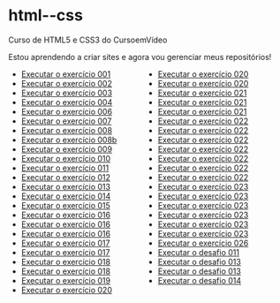# html--css
 Curso de HTML5 e CSS3 do CursoemVídeo

 Estou aprendendo a criar sites e agora vou gerenciar meus repositórios!

<ul style="columns:2">
    <li><a href="https://marcelmenezesr.github.io/html--css/exercícios/ex001/index.html">Executar o exercício 001</a></li>
    <li><a href="https://marcelmenezesr.github.io/html--css/exercícios/ex002/index.html">Executar o exercício 002</a></li>
    <li><a href="https://marcelmenezesr.github.io/html--css/exercícios/ex003/index.html">Executar o exercício 003</a></li>
    <li><a href="https://marcelmenezesr.github.io/html--css/exercícios/ex004/index.html">Executar o exercício 004</a></li>
    <li><a href="https://marcelmenezesr.github.io/html--css/exercícios/ex006/index.html">Executar o exercício 006</a></li>
    <li><a href="https://marcelmenezesr.github.io/html--css/exercícios/ex007/index.html">Executar o exercício 007</a></li>
    <li><a href="https://marcelmenezesr.github.io/html--css/exercícios/ex008/index.html">Executar o exercício 008</a></li>
    <li><a href="https://marcelmenezesr.github.io/html--css/exercícios/ex008b/index.html">Executar o exercício 008b</a></li>
    <li><a href="https://marcelmenezesr.github.io/html--css/exercícios/ex009/index.html">Executar o exercício 009</a></li>
    <li><a href="https://marcelmenezesr.github.io/html--css/exercícios/ex010/index.html">Executar o exercício 010</a></li>
    <li><a href="https://marcelmenezesr.github.io/html--css/exercícios/ex011/index.html">Executar o exercício 011</a></li>
    <li><a href="https://marcelmenezesr.github.io/html--css/exercícios/ex012/index.html">Executar o exercício 012</a></li>
    <li><a href="https://marcelmenezesr.github.io/html--css/exercícios/ex013/index.html">Executar o exercício 013</a></li> 
    <li><a href="https://marcelmenezesr.github.io/html--css/exercícios/ex014/index.html">Executar o exercício 014</a></li>
    <li><a href="https://marcelmenezesr.github.io/html--css/exercícios/ex015/index.html">Executar o exercício 015</a></li>
    <li><a href="https://marcelmenezesr.github.io/html--css/exercícios/ex016/cor01.html">Executar o exercício 016</a></li>
    <li><a href="https://marcelmenezesr.github.io/html--css/exercícios/ex016/cor02.html">Executar o exercício 016</a></li>
    <li><a href="https://marcelmenezesr.github.io/html--css/exercícios/ex016/cor03.html">Executar o exercício 016</a></li>
    <li><a href="https://marcelmenezesr.github.io/html--css/exercícios/ex017/fonte01.html">Executar o exercício 017</a></li>
    <li><a href="https://marcelmenezesr.github.io/html--css/exercícios/ex017/fonte02.html">Executar o exercício 017</a></li>
    <li><a href="https://marcelmenezesr.github.io/html--css/exercícios/ex018/fonte01.html">Executar o exercício 018</a></li>
    <li><a href="https://marcelmenezesr.github.io/html--css/exercícios/ex018/fonte02.html">Executar o exercício 018</a></li>
    <li><a href="https://marcelmenezesr.github.io/html--css/exercícios/ex019/seletor01.html">Executar o exercício 019</a></li> 
    <li><a href="https://marcelmenezesr.github.io/html--css/exercícios/ex020/hover.html">Executar o exercício 020</a></li>
    <li><a href="https://marcelmenezesr.github.io/html--css/exercícios/ex020/links.html">Executar o exercício 020</a></li>
    <li><a href="https://marcelmenezesr.github.io/html--css/exercícios/ex020/pseudoclasse.html">Executar o exercício 020</a></li>
    <li><a href="https://marcelmenezesr.github.io/html--css/exercícios/ex021/caixa01.html">Executar o exercício 021</a></li> 
    <li><a href="https://marcelmenezesr.github.io/html--css/exercícios/ex021/caixa02.html">Executar o exercício 021</a></li>
    <li><a href="https://marcelmenezesr.github.io/html--css/exercícios/ex021/caixa03.html">Executar o exercício 021</a></li>
    <li><a href="https://marcelmenezesr.github.io/html--css/exercícios/ex022/fundo001.html">Executar o exercício 022</a></li>
    <li><a href="https://marcelmenezesr.github.io/html--css/exercícios/ex022/fundo002.html">Executar o exercício 022</a></li>
    <li><a href="https://marcelmenezesr.github.io/html--css/exercícios/ex022/fundo003.html">Executar o exercício 022</a></li>
    <li><a href="https://marcelmenezesr.github.io/html--css/exercícios/ex022/fundo004.html">Executar o exercício 022</a></li>
    <li><a href="https://marcelmenezesr.github.io/html--css/exercícios/ex022/fundo005.html">Executar o exercício 022</a></li>
    <li><a href="https://marcelmenezesr.github.io/html--css/exercícios/ex022/fundo006.html">Executar o exercício 022</a></li>
    <li><a href="https://marcelmenezesr.github.io/html--css/exercícios/ex022/fundo007.html">Executar o exercício 022</a></li>
    <li><a href="https://marcelmenezesr.github.io/html--css/exercícios/ex023/tabela001.html">Executar o exercício 023</a></li>
    <li><a href="https://marcelmenezesr.github.io/html--css/exercícios/ex023/tabela002.html">Executar o exercício 023</a></li>
    <li><a href="https://marcelmenezesr.github.io/html--css/exercícios/ex023/tabela003.html">Executar o exercício 023</a></li>
    <li><a href="https://marcelmenezesr.github.io/html--css/exercícios/ex023/tabela004.html">Executar o exercício 023</a></li>
    <li><a href="https://marcelmenezesr.github.io/html--css/exercícios/ex023/tabela005.html">Executar o exercício 023</a></li>
    <li><a href="https://marcelmenezesr.github.io/html--css/exercícios/ex023/tabela006.html">Executar o exercício 023</a></li>
    <li><a href="https://marcelmenezesr.github.io/html--css/exercícios/ex026/mq02/index.html">Executar o exercício 026</a></li>
    <li><a href="https://marcelmenezesr.github.io/html--css/desafios/d011/index.html">Executar o desafio 011</a></li>
    <li><a href="https://marcelmenezesr.github.io/html--css/desafios/d013/tabela01.html">Executar o desafio 013</a></li>
    <li><a href="https://marcelmenezesr.github.io/html--css/desafios/d013/tabela02.html">Executar o desafio 013</a></li>
    <li><a href="https://marcelmenezesr.github.io/html--css/desafios/d014/tabela03.html">Executar o desafio 014</a></li>
    </ul>
